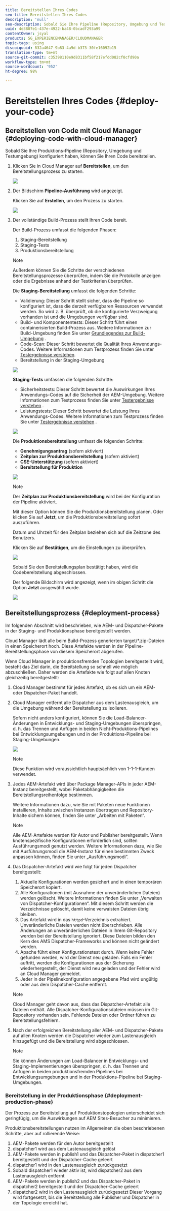 ```yaml
---
title: Bereitstellen Ihres Codes
seo-title: Bereitstellen Ihres Codes
description: 'null'
seo-description: Sobald Sie Ihre Pipeline (Repository, Umgebung und Testumgebung) konfiguriert haben, können Sie Ihren Code bereitstellen. Auf dieser Seite erfahren Sie mehr.
uuid: 4e3807e1-437e-4922-ba48-0bcadf293a99
contentOwner: jsyal
products: SG_EXPERIENCEMANAGER/CLOUDMANAGER
topic-tags: using
discoiquuid: 832a4647-9b83-4a9d-b373-30fe16092b15
translation-type: tm+mt
source-git-commit: c35398110e9d8311bf58f217efdd082cf0cfd90a
workflow-type: tm+mt
source-wordcount: '952'
ht-degree: 98%

---
```



# Bereitstellen Ihres Codes {#deploy-your-code}

## Bereitstellen von Code mit Cloud Manager {#deploying-code-with-cloud-manager}

Sobald Sie Ihre Produktions-Pipeline (Repository, Umgebung und Testumgebung) konfiguriert haben, können Sie Ihren Code bereitstellen.

1. Klicken Sie in Cloud Manager auf **Bereitstellen**, um den Bereitstellungsprozess zu starten.

   ![](assets/Deploy1.png)

1. Der Bildschirm **Pipeline-Ausführung** wird angezeigt.

   Klicken Sie auf **Erstellen**, um den Prozess zu starten.

   ![](assets/Deploy2.png)

1. Der vollständige Build-Prozess stellt Ihren Code bereit.

   Der Build-Prozess umfasst die folgenden Phasen:

   1. Staging-Bereitstellung
   1. Staging-Tests
   1. Produktionsbereitstellung

   >[!NOTE]
   >
   >Außerdem können Sie die Schritte der verschiedenen Bereitstellungsprozesse überprüfen, indem Sie die Protokolle anzeigen oder die Ergebnisse anhand der Testkriterien überprüfen.

   Die **Staging-Bereitstellung** umfasst die folgenden Schritte:

   * Validierung: Dieser Schritt stellt sicher, dass die Pipeline so konfiguriert ist, dass die derzeit verfügbaren Ressourcen verwendet werden. So wird z. B. überprüft, ob die konfigurierte Verzweigung vorhanden ist und die Umgebungen verfügbar sind.
   * Build- und Komponententests: Dieser Schritt führt einen containerisierten Build-Prozess aus. Weitere Informationen zur Build-Umgebung finden Sie unter [Grundlegendes zur Build-Umgebung](/help/using/build-environment-details.md) .
   * Code-Scan: Dieser Schritt bewertet die Qualität Ihres Anwendungs-Codes. Weitere Informationen zum Testprozess finden Sie unter [Testergebnisse verstehen](understand-your-test-results.md).
   * Bereitstellung in der Staging-Umgebung

   ![](assets/Stage_Deployment1.png)

   **Staging-Tests** umfassen die folgenden Schritte:

   * Sicherheitstests: Dieser Schritt bewertet die Auswirkungen Ihres Anwendungs-Codes auf die Sicherheit der AEM-Umgebung. Weitere Informationen zum Testprozess finden Sie unter [Testergebnisse verstehen](understand-your-test-results.md) .
   * Leistungstests: Dieser Schritt bewertet die Leistung Ihres Anwendungs-Codes. Weitere Informationen zum Testprozess finden Sie unter [Testergebnisse verstehen](understand-your-test-results.md) .

   ![](assets/Stage_Testing1.png)

   Die **Produktionsbereitstellung** umfasst die folgenden Schritte:

   * **Genehmigungsantrag** (sofern aktiviert)
   * **Zeitplan zur Produktionsbereitstellung** (sofern aktiviert)
   * **CSE-Unterstützung** (sofern aktiviert)
   * **Bereitstellung für Produktion**

   ![](assets/Prod_Deployment1.png)

   >[!NOTE]
   >
   >Der **Zeitplan zur Produktionsbereitstellung** wird bei der Konfiguration der Pipeline aktiviert.
   >
   >
   >Mit dieser Option können Sie die Produktionsbereitstellung planen. Oder klicken Sie auf **Jetzt**, um die Produktionsbereitstellung sofort auszuführen.
   >
   >
   >Datum und Uhrzeit für den Zeitplan beziehen sich auf die Zeitzone des Benutzers.
   >
   >
   >Klicken Sie auf **Bestätigen**, um die Einstellungen zu überprüfen.

   ![](assets/Production_Deployment1.png)

   Sobald Sie den Bereitstellungsplan bestätigt haben, wird die Codebereitstellung abgeschlossen.

   Der folgende Bildschirm wird angezeigt, wenn im obigen Schritt die Option **Jetzt** ausgewählt wurde.

   ![](assets/Production_Deployment2.png)

## Bereitstellungsprozess {#deployment-process}

Im folgenden Abschnitt wird beschrieben, wie AEM- und Dispatcher-Pakete in der Staging- und Produktionsphase bereitgestellt werden.

Cloud Manager lädt alle beim Build-Prozess generierten target/*.zip-Dateien in einen Speicherort hoch. Diese Artefakte werden in der Pipeline-Bereitstellungsphase von diesem Speicherort abgerufen.

Wenn Cloud Manager in produktionsfremden Topologien bereitgestellt wird, besteht das Ziel darin, die Bereitstellung so schnell wie möglich abzuschließen. Daher werden die Artefakte wie folgt auf allen Knoten gleichzeitig bereitgestellt:

1. Cloud Manager bestimmt für jedes Artefakt, ob es sich um ein AEM- oder Dispatcher-Paket handelt.
1. Cloud Manager entfernt alle Dispatcher aus dem Lastenausgleich, um die Umgebung während der Bereitstellung zu isolieren.

   Sofern nicht anders konfiguriert, können Sie die Load-Balancer-Änderungen in Entwicklungs- und Staging-Umgebungen überspringen, d. h. das Trennen und Anfügen in beiden Nicht-Produktions-Pipelines bei Entwicklungsumgebungen und in der Produktions-Pipeline bei Staging-Umgebungen.

   ![](assets/load_balancer.png)

   >[!NOTE]
   >
   >Diese Funktion wird voraussichtlich hauptsächlich von 1-1-1-Kunden verwendet.

1. Jedes AEM-Artefakt wird über Package Manager-APIs in jeder AEM-Instanz bereitgestellt, wobei Paketabhängigkeiten die Bereitstellungsreihenfolge bestimmen.

   Weitere Informationen dazu, wie Sie mit Paketen neue Funktionen installieren, Inhalte zwischen Instanzen übertragen und Repository-Inhalte sichern können, finden Sie unter „Arbeiten mit Paketen“.

   >[!NOTE]
   >
   >Alle AEM-Artefakte werden für Autor und Publisher bereitgestellt. Wenn knotenspezifische Konfigurationen erforderlich sind, sollten Ausführungsmodi genutzt werden. Weitere Informationen dazu, wie Sie mit Ausführungsmodi die AEM-Instanz für einen bestimmten Zweck anpassen können, finden Sie unter „Ausführungsmodi“.

1. Das Dispatcher-Artefakt wird wie folgt für jeden Dispatcher bereitgestellt:

   1. Aktuelle Konfigurationen werden gesichert und in einen temporären Speicherort kopiert.
   1. Alle Konfigurationen (mit Ausnahme der unveränderlichen Dateien) werden gelöscht. Weitere Informationen finden Sie unter „Verwalten von Dispatcher-Konfigurationen“. Mit diesem Schritt werden die Verzeichnisse gelöscht, damit keine verwaisten Dateien übrig bleiben.
   1. Das Artefakt wird in das `httpd`-Verzeichnis extrahiert. Unveränderliche Dateien werden nicht überschrieben. Alle Änderungen an unveränderlichen Dateien in Ihrem Git-Repository werden bei der Bereitstellung ignoriert. Diese Dateien bilden den Kern des AMS Dispatcher-Frameworks und können nicht geändert werden.
   1. Apache führt einen Konfigurationstest durch. Wenn keine Fehler gefunden werden, wird der Dienst neu geladen. Falls ein Fehler auftritt, werden die Konfigurationen aus der Sicherung wiederhergestellt, der Dienst wird neu geladen und der Fehler wird an Cloud Manager gemeldet.
   1. Jeder in der Pipelinekonfiguration angegebene Pfad wird ungültig oder aus dem Dispatcher-Cache entfernt.

   >[!NOTE]
   >Cloud Manager geht davon aus, dass das Dispatcher-Artefakt alle Dateien enthält. Alle Dispatcher-Konfigurationsdateien müssen im Git-Repository vorhanden sein. Fehlende Dateien oder Ordner führen zu Bereitstellungsfehlern.

1. Nach der erfolgreichen Bereitstellung aller AEM- und Dispatcher-Pakete auf allen Knoten werden die Dispatcher wieder zum Lastenausgleich hinzugefügt und die Bereitstellung wird abgeschlossen.

   >[!NOTE]
   >Sie können Änderungen am Load-Balancer in Entwicklungs- und Staging-Implementierungen überspringen, d. h. das Trennen und Anfügen in beiden produktionsfremden Pipelines bei Entwicklungsumgebungen und in der Produktions-Pipeline bei Staging-Umgebungen.

### Bereitstellung in der Produktionsphase {#deployment-production-phase}

Der Prozess zur Bereitstellung auf Produktionstopologien unterscheidet sich geringfügig, um die Auswirkungen auf AEM Sites-Besucher zu minimieren.

Produktionsbereitstellungen nutzen im Allgemeinen die oben beschriebenen Schritte, aber auf rollierende Weise:

1. AEM-Pakete werden für den Autor bereitgestellt
1. dispatcher1 wird aus dem Lastenausgleich gelöst
1. AEM-Pakete werden in publish1 und das Dispatcher-Paket in dispatcher1 bereitgestellt und der Dispatcher-Cache geleert
1. dispatcher1 wird in den Lastenausgleich zurückgesetzt
1. Sobald dispatcher1 wieder aktiv ist, wird dispatcher2 aus dem Lastenausgleich entfernt
1. AEM-Pakete werden in publish2 und das Dispatcher-Paket in dispatcher2 bereitgestellt und der Dispatcher-Cache geleert
1. dispatcher2 wird in den Lastenausgleich zurückgesetzt
Dieser Vorgang wird fortgesetzt, bis die Bereitstellung alle Publisher und Dispatcher in der Topologie erreicht hat.


